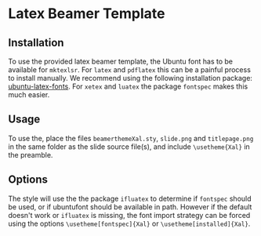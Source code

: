 Latex Beamer Template
=====================

Installation
------------
To use the provided latex beamer template, the Ubuntu font has to be available
for `mktexlsr`. For `latex` and `pdflatex` this can be a painful process to
install manually. We recommend using the following installation package:
[ubuntu-latex-fonts](https://github.com/tzwenn/ubuntu-latex-fonts). For `xetex`
and `luatex` the package `fontspec` makes this much easier.

Usage
-----

To use the, place the files `beamerthemeXal.sty`, `slide.png` and
`titlepage.png` in the same folder as the slide source file(s), and include
`\usetheme{Xal}` in the preamble.

Options
-------
The style will use the the package `ifluatex` to determine if `fontspec` should
be used, or if ubuntufont should be available in path. However if the default
doesn't work or `ifluatex` is missing, the font import strategy can be forced
using the options `\usetheme[fontspec]{Xal}` or `\usetheme[installed]{Xal}`.
